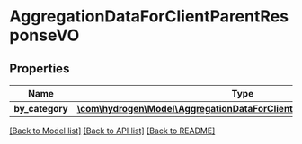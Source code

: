 # AggregationDataForClientParentResponseVO

## Properties
Name | Type | Description | Notes
------------ | ------------- | ------------- | -------------
**by_category** | [**\com\hydrogen\Model\AggregationDataForClientByCategoryResponseVO[]**](AggregationDataForClientByCategoryResponseVO.md) |  | [optional] 

[[Back to Model list]](../README.md#documentation-for-models) [[Back to API list]](../README.md#documentation-for-api-endpoints) [[Back to README]](../README.md)


